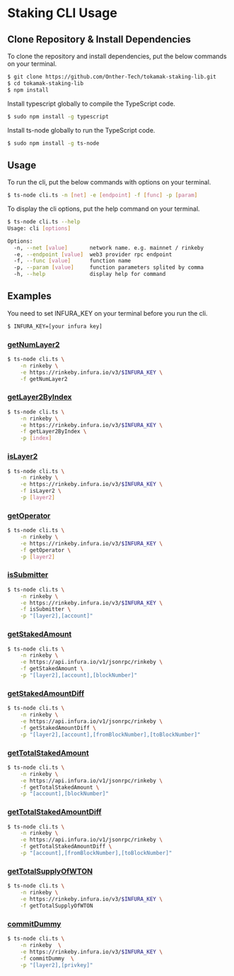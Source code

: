 # Staking CLI Usage

## Clone Repository & Install Dependencies
To clone the repository and install dependencies, put the below commands on your terminal.
```sh
$ git clone https://github.com/Onther-Tech/tokamak-staking-lib.git
$ cd tokamak-staking-lib
$ npm install
```

Install typescript globally to compile the TypeScript code.
```sh
$ sudo npm install -g typescript
```

Install ts-node globally to run the TypeScript code.
```sh
$ sudo npm install -g ts-node
```

## Usage
To run the cli, put the below commands with options on your terminal.
```sh
$ ts-node cli.ts -n [net] -e [endpoint] -f [func] -p [param]
```

To display the cli options, put the help command on your terminal.
```sh
$ ts-node cli.ts --help
Usage: cli [options]

Options:
  -n, --net [value]       network name. e.g. mainnet / rinkeby
  -e, --endpoint [value]  web3 provider rpc endpoint
  -f, --func [value]      function name
  -p, --param [value]     function parameters splited by comma
  -h, --help              display help for command
```

## Examples
You need to set INFURA_KEY on your terminal before you run the cli.
```sh
$ INFURA_KEY=[your infura key]
```

### [getNumLayer2](./api_reference.md#getNumLayer2)
```sh
$ ts-node cli.ts \
    -n rinkeby \
    -e https://rinkeby.infura.io/v3/$INFURA_KEY \
    -f getNumLayer2
```

### [getLayer2ByIndex](./api_reference.md#getLayer2ByIndex)
```sh
$ ts-node cli.ts \
    -n rinkeby \
    -e https://rinkeby.infura.io/v3/$INFURA_KEY \
    -f getLayer2ByIndex \
    -p [index]
```

### [isLayer2](./api_reference.md#isLayer2)
```sh
$ ts-node cli.ts \
    -n rinkeby \
    -e https://rinkeby.infura.io/v3/$INFURA_KEY \
    -f isLayer2 \
    -p [layer2]
```

### [getOperator](./api_reference.md#getOperator)
```sh
$ ts-node cli.ts \
    -n rinkeby \
    -e https://rinkeby.infura.io/v3/$INFURA_KEY \
    -f getOperator \
    -p [layer2]
```

### [isSubmitter](./api_reference.md#isSubmitter)
```sh
$ ts-node cli.ts \
    -n rinkeby \
    -e https://rinkeby.infura.io/v3/$INFURA_KEY \
    -f isSubmitter \
    -p "[layer2],[account]"
```

### [getStakedAmount](./api_reference.md#getStakedAmount)
```sh
$ ts-node cli.ts \
    -n rinkeby \
    -e https://api.infura.io/v1/jsonrpc/rinkeby \
    -f getStakedAmount \
    -p "[layer2],[account],[blockNumber]"
```

### [getStakedAmountDiff](./api_reference.md#getStakedAmountDiff)
```sh
$ ts-node cli.ts \
    -n rinkeby \
    -e https://api.infura.io/v1/jsonrpc/rinkeby \
    -f getStakedAmountDiff \
    -p "[layer2],[account],[fromBlockNumber],[toBlockNumber]"
```

### [getTotalStakedAmount](./api_reference.md#getTotalStakedAmount)
```sh
$ ts-node cli.ts \
    -n rinkeby \
    -e https://api.infura.io/v1/jsonrpc/rinkeby \
    -f getTotalStakedAmount \
    -p "[account],[blockNumber]"
```

### [getTotalStakedAmountDiff](./api_reference.md#getTotalStakedAmountDiff)
```sh
$ ts-node cli.ts \
    -n rinkeby \
    -e https://api.infura.io/v1/jsonrpc/rinkeby \
    -f getTotalStakedAmountDiff \
    -p "[account],[fromBlockNumber],[toBlockNumber]"
```

### [getTotalSupplyOfWTON](./api_reference.md#getTotalSupplyOfWTON)
```sh
$ ts-node cli.ts \
    -n rinkeby \
    -e https://rinkeby.infura.io/v3/$INFURA_KEY \
    -f getTotalSupplyOfWTON
```

### [commitDummy](./api_reference.md#commitDummy)
```sh
$ ts-node cli.ts \
    -n rinkeby  \
    -e https://rinkeby.infura.io/v3/$INFURA_KEY \
    -f commitDummy  \
    -p "[layer2],[privkey]"
```
